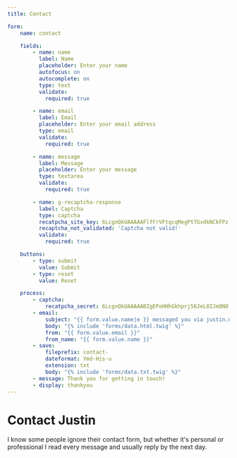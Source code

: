 ```yaml
---
title: Contact

form:
    name: contact

    fields:
        - name: name
          label: Name
          placeholder: Enter your name
          autofocus: on
          autocomplete: on
          type: text
          validate:
            required: true

        - name: email
          label: Email
          placeholder: Enter your email address
          type: email
          validate:
            required: true

        - name: message
          label: Message
          placeholder: Enter your message
          type: textarea
          validate:
            required: true

        - name: g-recaptcha-response
          label: Captcha
          type: captcha
          recatpcha_site_key: 6LcgnQkUAAAAAFlfFrVFtqcqMegPtTGvdkNCkFPz
          recaptcha_not_validated: 'Captcha not valid!'
          validate:
            required: true

    buttons:
        - type: submit
          value: Submit
        - type: reset
          value: Reset

    process:
        - captcha:
            recatpcha_secret: 6LcgnQkUAAAAABZgEPoHHhGkhprj56JeL8IJm8NO
        - email:
            subject: "{{ form.value.name|e }} messaged you via justin.mulwee.com"
            body: "{% include 'forms/data.html.twig' %}"
            from: "{{ form.value.email }}"
            from_name: "{{ form.value.name }}"
        - save:
            fileprefix: contact-
            dateformat: Ymd-His-u
            extension: txt
            body: "{% include 'forms/data.txt.twig' %}"
        - message: Thank you for getting in touch!
        - display: thankyou
---
```


# Contact Justin

I know some people ignore their contact form, but whether it's personal or professional I read every message and usually reply by the next day.